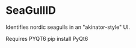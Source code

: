 # SeaGullID
Identifies nordic seagulls in an "akinator-style" UI.

Requires PYQT6 
pip install PyQt6


